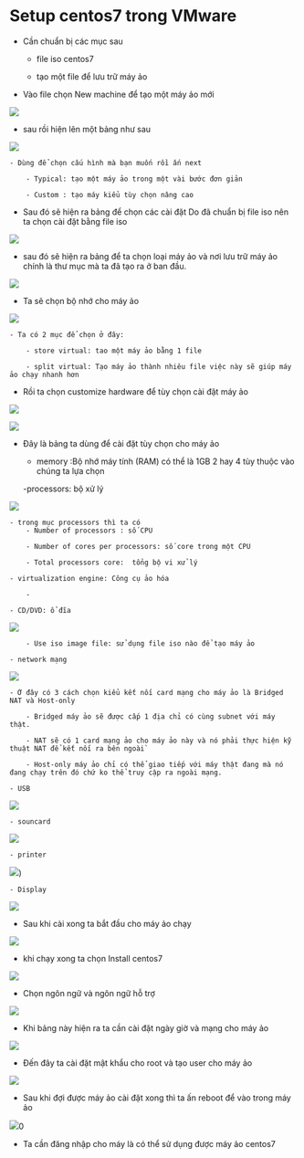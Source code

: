 # Setup centos7 trong VMware

- Cần chuẩn bị các mục sau 

	- file iso centos7
	
	- tạo một file để lưu trữ máy ảo 
	
- Vào file chọn New machine để tạo một máy ảo mới 

![](https://github.com/duckmak14/anh/blob/master/setup_centos7/Screenshot_1.png)

- sau rồi hiện lên một bảng như sau 

![](https://github.com/duckmak14/anh/blob/master/setup_centos7/Screenshot_2.png)

	- Dùng để chọn cấu hình mà bạn muốn rồi ấn next

		- Typical: tạo một máy ảo trong một vài bước đơn giản 
	
		- Custom : tạo máy kiểu tùy chọn nâng cao 
	
-	Sau đó sẽ hiện ra bảng để chọn các cài đặt Do đã chuẩn bị file iso nên ta chọn cài đặt bằng file iso 

![](https://github.com/duckmak14/anh/blob/master/setup_centos7/Screenshot_3.png)

- sau đó sẽ hiện ra bảng để ta chọn loại máy ảo và nơi lưu trữ máy ảo chính là thư mục mà ta đã tạo ra ở ban đầu.

![](https://github.com/duckmak14/anh/blob/master/setup_centos7/Screenshot_4.png)

- Ta sẽ chọn bộ nhớ cho máy ảo 

![](https://github.com/duckmak14/anh/blob/master/setup_centos7/Screenshot_20.png)

	- Ta có 2 mục để chọn ở đây:

		- store virtual: tao một máy ảo bằng 1 file
		
		- split virtual: Tạo máy ảo thành nhiêu file việc này sẽ giúp máy ảo chạy nhanh hơn 

- Rồi ta chọn customize hardware để tùy chọn cài đặt máy ảo 

![](https://github.com/duckmak14/anh/blob/master/setup_centos7/Screenshot_5.png)

![](https://github.com/duckmak14/anh/blob/master/setup_centos7/Screenshot_6.png)

- Đây là bảng ta dùng để cài đặt tùy chọn cho máy ảo 

	- memory :Bộ nhớ máy tính (RAM) có thể là 1GB 2 hay 4 tùy thuộc vào chúng ta lựa chọn 
	
	-processors: bộ xử lý 
	
![](https://github.com/duckmak14/anh/blob/master/setup_centos7/Screenshot_13.png)

	- trong mục processors thì ta có
		- Number of processors : số CPU
		
		- Number of cores per processors: số core trong một CPU
		
		- Total processors core:  tổng bộ vi xử lý
		
	- virtualization engine: Công cụ ảo hóa
	
		-

	- CD/DVD: ổ đĩa 
	
![](https://github.com/duckmak14/anh/blob/master/setup_centos7/Screenshot_14.png)

		- Use iso image file: sử dụng file iso nào để tạo máy ảo 
	
	- network mạng 
	
![](https://github.com/duckmak14/anh/blob/master/setup_centos7/Screenshot_15.png)

	- Ở đây có 3 cách chọn kiểu kết nối card mạng cho máy ảo là Bridged NAT và Host-only

		- Bridged máy ảo sẽ được cấp 1 địa chỉ có cùng subnet với máy thật.	

		- NAT sẽ có 1 card mạng ảo cho máy ảo này và nó phải thực hiện kỹ thuật NAT để kết nối ra bên ngoài`

		- Host-only máy ảo chỉ có thể giao tiếp với máy thật đang mà nó đang chạy trên đó chứ ko thể truy cập ra ngoài mạng.
	
	- USB
	
![](https://github.com/duckmak14/anh/blob/master/setup_centos7/Screenshot_16.png)
	
	- souncard
	
![](https://github.com/duckmak14/anh/blob/master/setup_centos7/Screenshot_17.png)
	
	- printer
![](https://github.com/duckmak14/anh/blob/master/setup_centos7/Screenshot_18.png))
	
	- Display
	
![](https://github.com/duckmak14/anh/blob/master/setup_centos7/Screenshot_19.png)
	
	
- Sau khi cài xong ta bắt đầu cho máy ảo chạy 

![](https://github.com/duckmak14/anh/blob/master/setup_centos7/Screenshot_7.png)

- khi chạy xong ta chọn Install centos7

![](https://github.com/duckmak14/anh/blob/master/setup_centos7/Screenshot_8.png)

- Chọn ngôn ngữ và ngôn ngữ hỗ trợ 

![](https://github.com/duckmak14/anh/blob/master/setup_centos7/Screenshot_9.png)

- Khi bảng này hiện ra ta cần cài đặt ngày giờ và mạng cho máy ảo 

![](https://github.com/duckmak14/anh/blob/master/setup_centos7/Screenshot_10.png) 

- Đến đây ta cài đặt mật khẩu cho root và tạo user cho máy ảo 

![](https://github.com/duckmak14/anh/blob/master/setup_centos7/Screenshot_11.png) 

- Sau khi đợi được máy ảo cài đặt xong thì ta ấn reboot  để vào trong máy ảo 

![](https://github.com/duckmak14/anh/blob/master/setup_centos7/Screenshot_12.png)0 

- Ta cần đăng nhập cho máy là có thể sử dụng được máy ảo centos7